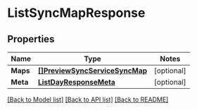 # ListSyncMapResponse

## Properties
Name | Type | Notes
------------ | ------------- | -------------
**Maps** | [**[]PreviewSyncServiceSyncMap**](preview.sync.service.sync_map.md) | [optional] 
**Meta** | [**ListDayResponseMeta**](ListDayResponse_meta.md) | [optional] 

[[Back to Model list]](../README.md#documentation-for-models) [[Back to API list]](../README.md#documentation-for-api-endpoints) [[Back to README]](../README.md)


